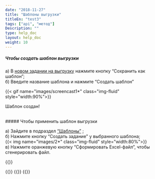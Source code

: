 ```yaml
---
date: "2018-11-27"
title: "Шаблоны выгрузки"
titleEn: "test3"
tags: ["api", "метод"]
Description: ""
type: help_doc
layout: help_doc
weight: 10
---
```


##### Чтобы создать шаблон выгрузки

а) В <a href="https://my.fesco.com/terminal-tracking-export/newjob" target="_blank">новом задании на выгрузку</a>  нажмите кнопку “Сохранить как шаблон”; <br/>
б) Введите название шаблона и нажмите “Создать шаблон”

{{< gif name="images/screencast1*" class="img-fluid" style="width:90%">}}

Шаблон создан!
 
<br/>
##### Чтобы применить шаблон выгрузки

а) Зайдите в подраздел <a href="https://my.fesco.com/terminal-tracking-export/templates" target="_blank">“Шаблоны”</a> ; <br/>
б) Нажмите кнопку “Создать задание" у выбранного шаблона; <br/>
{{< img name="images/2*" class="img-fluid" style="width:80%">}}
<br/>
в) Нажмите оранжевую кнопку “Сформировать Excel-файл”, чтобы сгенерировать файл.


{{<isHelpful>}}


{{<seeAlso>}}
    {{<seeAlsoItem link="/excel/export/" text="Как сгенерировать файл Excel">}}
{{</seeAlso>}}